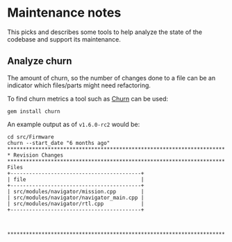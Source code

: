 # Maintenance notes

This picks and describes some tools to help analyze the state of the codebase and support its maintenance.

## Analyze churn

The amount of churn, so the number of changes done to a file can be an indicator which files/parts might need refactoring.

To find churn metrics a tool such as [Churn](https://github.com/danmayer/churn) can be used:

```
gem install churn
```

An example output as of `v1.6.0-rc2` would be:

```
cd src/Firmware
churn --start_date "6 months ago"
**********************************************************************
* Revision Changes
**********************************************************************
Files
+------------------------------------------+
| file                                     |
+------------------------------------------+
| src/modules/navigator/mission.cpp        |
| src/modules/navigator/navigator_main.cpp |
| src/modules/navigator/rtl.cpp            |
+------------------------------------------+



**********************************************************************
```
